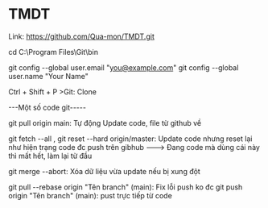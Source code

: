 # TMDT

Link: https://github.com/Qua-mon/TMDT.git

cd C:\Program Files\Git\bin

git config --global user.email "you@example.com"
git config --global user.name "Your Name"

Ctrl + Shift + P >Git: Clone

---Một số code git-----

git pull origin main: Tự động Update code, file từ github về


git fetch --all ,  git reset --hard origin/master: Update code nhưng reset lại như hiện trạng code đc push trên gibhub ---> Đang code mà dùng cái này thì mất hết, làm lại từ đầu

git merge --abort: Xóa dữ liệu vừa update nếu bị xung đột

git pull --rebase origin "Tên branch" (main): Fix lỗi push ko đc
git push origin "Tên branch" (main): pust trực tiếp từ code 
